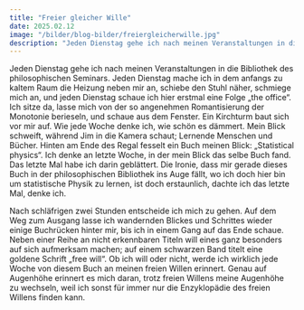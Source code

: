 ```yaml
---
title: "Freier gleicher Wille"
date: 2025.02.12
image: "/bilder/blog-bilder/freiergleicherwille.jpg"
description: "Jeden Dienstag gehe ich nach meinen Veranstaltungen in die Bibliothek des philosophischen Seminars. Jeden Dienstag…"
---
```


Jeden Dienstag gehe ich nach meinen Veranstaltungen in die Bibliothek des philosophischen Seminars. Jeden Dienstag mache ich in dem anfangs zu kaltem Raum die Heizung neben mir an, schiebe den Stuhl näher, schmiege mich an, und jeden Dienstag schaue ich hier erstmal eine Folge „the office“. Ich sitze da, lasse mich von der so angenehmen Romantisierung der Monotonie berieseln, und schaue aus dem Fenster. Ein Kirchturm baut sich vor mir auf. Wie jede Woche denke ich, wie schön es dämmert. Mein Blick schweift, während Jim in die Kamera schaut; Lernende Menschen und Bücher. Hinten am Ende des Regal fesselt ein Buch meinen Blick: „Statistical physics“. Ich denke an letzte Woche, in der mein Blick das selbe Buch fand. Das letzte Mal habe ich darin geblättert. Die Ironie, dass mir gerade dieses Buch in der philosophischen Bibliothek ins Auge fällt, wo ich doch hier bin um statistische Physik zu lernen, ist doch erstaunlich, dachte ich das letzte Mal, denke ich.

Nach schläfrigen zwei Stunden entscheide ich mich zu gehen. Auf dem Weg zum Ausgang lasse ich wandernden Blickes und Schrittes wieder einige Buchrücken hinter mir, bis ich in einem Gang auf das Ende schaue. Neben einer Reihe an nicht erkennbaren Titeln will eines ganz besonders auf sich aufmerksam machen; auf einem schwarzen Band titelt eine goldene Schrift „free will“. Ob ich will oder nicht, werde ich wirklich jede Woche von diesem Buch an meinen freien Willen erinnert. Genau auf Augenhöhe erinnert es mich daran, trotz freien Willens meine Augenhöhe zu wechseln, weil ich sonst für immer nur die Enzyklopädie des freien Willens finden kann.
